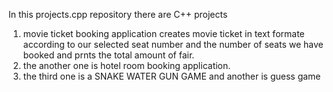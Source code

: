 In this projects.cpp repository there are C++ projects 
1. movie ticket booking application creates movie ticket in text formate according to our selected seat number and the number of seats we have booked and prnts the total amount of fair.
2. the another one is hotel room booking application.
3. the third one is a SNAKE WATER GUN GAME and another is guess game             
